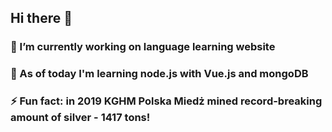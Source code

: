 ## Hi there 👋

### 🔭 I’m currently working on language learning website
### 🌱 As of today I'm learning node.js with Vue.js and mongoDB
### ⚡ Fun fact: in 2019 KGHM Polska Miedż mined record-breaking amount of silver - 1417 tons!
<!--
**Karroteu/Karroteu** is a ✨ _special_ ✨ repository because its `README.md` (this file) appears on your GitHub profile.

Here are some ideas to get you started:


- 👯 I’m looking to collaborate on ...
- 🤔 I’m looking for help with ...
- 💬 Ask me about ...
- 📫 How to reach me: ...
-->
